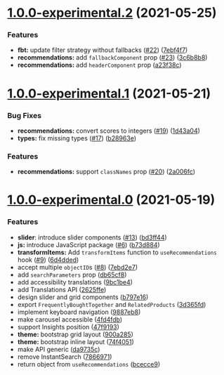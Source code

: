 # [1.0.0-experimental.2](https://github.com/algolia/ui-components/compare/v1.0.0-experimental.1...v1.0.0-experimental.2) (2021-05-25)

### Features

- **fbt:** update filter strategy without fallbacks ([#22](https://github.com/algolia/ui-components/issues/22)) ([7ebf4f7](https://github.com/algolia/ui-components/commit/7ebf4f7d24ffdb963971a5d8591fb11ef72bd9bc))
- **recommendations:** add `fallbackComponent` prop ([#23](https://github.com/algolia/ui-components/issues/23)) ([3c6b8b8](https://github.com/algolia/ui-components/commit/3c6b8b84beab8cbe8f4af59071872e7a2ed6c191))
- **recommendations:** add `headerComponent` prop ([a23f38c](https://github.com/algolia/ui-components/commit/a23f38c885ce02580b9166ea0ba3267ccf57907c))

# [1.0.0-experimental.1](https://github.com/algolia/ui-components/compare/v1.0.0-experimental.0...v1.0.0-experimental.1) (2021-05-21)

### Bug Fixes

- **recommendations:** convert scores to integers ([#19](https://github.com/algolia/ui-components/issues/19)) ([1d43a04](https://github.com/algolia/ui-components/commit/1d43a04642f8481c5c9762030ec2dfa1bc9ea7b7))
- **types:** fix missing types ([#17](https://github.com/algolia/ui-components/issues/17)) ([b28963e](https://github.com/algolia/ui-components/commit/b28963e144ac97bdd1b3d20cbc05e67f11be8be6))

### Features

- **recommendations:** support `classNames` prop ([#20](https://github.com/algolia/ui-components/issues/20)) ([2a006fc](https://github.com/algolia/ui-components/commit/2a006fc24099163f9d5c83cdbd99641f66a00f5f))

# [1.0.0-experimental.0](https://github.com/algolia/ui-components/compare/v1.0.0-beta.9...v1.0.0-experimental.0) (2021-05-19)

### Features

- **slider**: introduce slider components ([#13](https://github.com/algolia/ui-components/issues/13)) ([bd3ff44](https://github.com/algolia/ui-components/commit/bd3ff4489a9aa1bfa218e7d3234d04f7f0342592))
- **js:** introduce JavaScript package ([#6](https://github.com/algolia/ui-components/issues/6)) ([b73d884](https://github.com/algolia/ui-components/commit/b73d884a1e3f1bc060545d8e6cb88bfee330b7e0))
- **transformItems:** Add `transformItems` function to `useRecommendations` hook ([#9](https://github.com/algolia/ui-components/issues/9)) ([6d4dded](https://github.com/algolia/ui-components/commit/6d4dded6c54ff82b5e570363d031d927d6a12896))
- accept multiple `objectID`s ([#8](https://github.com/algolia/ui-components/issues/8)) ([7ebd2e7](https://github.com/algolia/ui-components/commit/7ebd2e7af42da7124f2f86082f3cb2bf692c97c1))
- add `searchParameters` prop ([db65cf8](https://github.com/algolia/ui-components/commit/db65cf8469a01bbcc181f09f5a921aa72124231a))
- add accessibility translations ([9bc1be4](https://github.com/algolia/ui-components/commit/9bc1be44f9361898ad999a92da12b321b209df4b))
- add Translations API ([2625ffe](https://github.com/algolia/ui-components/commit/2625ffe2ec59fef24844bf3bcf1f1de796eaede2))
- design slider and grid components ([b797e16](https://github.com/algolia/ui-components/commit/b797e16b07b16aad96957f4a2b59e2b65f79535a))
- export `FrequentlyBoughtTogether` and `RelatedProducts` ([3d365fd](https://github.com/algolia/ui-components/commit/3d365fdc2009fca9b7a00a7aae75bd51efaf8e4d))
- implement keyboard navigation ([9887eb8](https://github.com/algolia/ui-components/commit/9887eb8c74646eba6ade714eca7e4873a24b2f1a))
- make carousel accessible ([4fd4fdb](https://github.com/algolia/ui-components/commit/4fd4fdbdffdd5c65327f492c11b77fdd78d1bac6))
- support Insights position ([47f9193](https://github.com/algolia/ui-components/commit/47f9193887040dad662699a4c9fa83d07f1b2b02))
- **theme:** bootstrap grid layout ([900a285](https://github.com/algolia/ui-components/commit/900a285e950606d4d607284189900c419052375a))
- **theme:** bootstrap inline layout ([74f4051](https://github.com/algolia/ui-components/commit/74f40517ef3d0c8886045b20eac5c22ea1d664c3))
- make API generic ([da9735c](https://github.com/algolia/ui-components/commit/da9735c0c36a85da3e89ac8a42858c5abd585d36))
- remove InstantSearch ([7866971](https://github.com/algolia/ui-components/commit/7866971cf38f3933b7a8b72d08acd3ce9b19392c))
- return object from `useRecommendations` ([bcecce9](https://github.com/algolia/ui-components/commit/bcecce9670e46d8a3e031fa33803313159851381))
